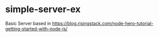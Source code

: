 # simple-server-ex
Basic Server based in https://blog.risingstack.com/node-hero-tutorial-getting-started-with-node-js/
